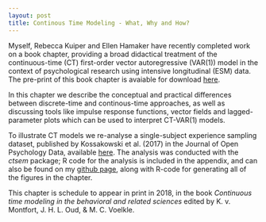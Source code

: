 ```yaml
---
layout: post
title: Continous Time Modeling - What, Why and How?
---
```


Myself, Rebecca Kuiper and Ellen Hamaker have recently completed work on a book chapter, providing a broad didactical treatment of the continuous-time (CT) first-order vector autoregressive (VAR(1)) model in the context of psychological research using intensive longitudinal (ESM) data. The pre-print of this book chapter is avaiable for download [here](https://ryanoisin.github.io/files/RyanKuiperHamaker_2018_chapter_preprint.pdf). 

In this chapter we describe the conceptual and practical differences between discrete-time and continous-time approaches, as well as discussing tools like impulse response functions, vector fields and lagged-parameter plots which can be used to interpret CT-VAR(1) models. 

To illustrate CT models we re-analyse a single-subject experience sampling dataset, published by Kossakowski et al. (2017) in the Journal of Open Psychology Data, available [here](https://osf.io/j4fg8/). The analysis was conducted with the *ctsem* package; R code for the analysis is included in the appendix, and can also be found on my [github page](https://github.com/ryanoisin/continuous_time-ILD-what-why-how), along with R-code for generating all of the figures in the chapter. 

This chapter is schedule to appear in print in 2018, in the book *Continuous time modeling in the behavioral and related sciences* edited by K. v. Montfort, J. H. L. Oud, & M. C. Voelkle.
